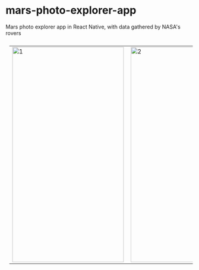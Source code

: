 # mars-photo-explorer-app
Mars photo explorer app in React Native, with data gathered by NASA's rovers

<table style="padding:10px">
  <tr>
    <td> 
        <img src="https://user-images.githubusercontent.com/20761166/110264163-02dcae80-7f8f-11eb-8b8a-c8330203de94.png"  alt="1" width = 300px height = 580px>
   </td>
   <td>
      <img src="https://user-images.githubusercontent.com/20761166/111078805-b123af00-84cd-11eb-8114-214696a701cf.png" align="right" alt="2" width = 279px height = 580px>
   </td>
    <td>
      <img src="https://user-images.githubusercontent.com/20761166/110264154-feb09100-7f8e-11eb-9f9e-78374fb6792e.png" align="right" alt="2" width = 250px height = 580px>
   </td>
  </tr>
</table>
